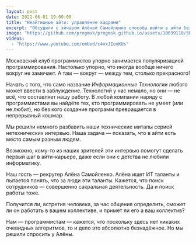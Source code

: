 ```yaml
---
layout: post
date: 2022-06-01 19:00:00
title: "Неайтишные айти: управление кадрами"
excerpt: "Обсудили с эйчаром Алёной Самойленко способы войти в айти без изучения программирования."
image: "https://github.com/progmsk/progmsk.github.io/assets/10639110/5b953e7a-e6c7-44dc-9fc8-88c805f191ac"
videos:
  - "https://www.youtube.com/embed/c4vxJIoxKUs"
---
```


Московский клуб программистов упорно занимается популяризацией программирования. Настолько упорно, что иногда вообще ничего вокруг не замечает. А там — вокруг — между тем, столько прекрасного!

Начать с того, что само название *Информационные Технологии* любого может ввести в заблуждение. Технологий у нас немало, но они — не всё, что составляет нашу работу. В любой компании наряду с программистами вы найдёте тех, кто программировать не умеет (или не любит), но без кого создание программ превращается в непрерывный кошмар.

Мы решили немного разбавить наши технические митапы серией нетехнических интервью. Наша задача — показать, что в айти есть место самым разным людям.

Возможно, кому-то из наших зрителей эти интервью помогут сделать первый шаг в айти-карьере, даже если они с детства не любили информатику.

Наш гость — рекрутер Алёна Самойленко. Алёна ищет ИТ таланты и пытается понять, что за люди эти таланты. Кажется, что поиск сотрудников — совершенно сакральная деятельность. Да и поиск работы тоже.

Получится ли, встретив человека, за час общения определить, сможет ли он работать в вашем коллективе, и примет ли его а ваш коллектив?

Нам — программистам — кажется, что поскольку здесь нет никаких очевидных алгоритмов, то и дело это абсолютно безнадёжное. Но мы решили спросить у Алёны.
